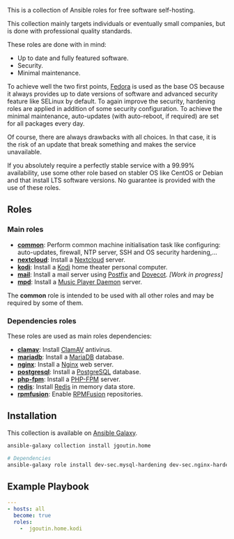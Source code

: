 This is a collection of Ansible roles for free software self-hosting.

This collection mainly targets individuals or eventually small companies, but is
done with professional quality standards.

These roles are done with in mind:

* Up to date and fully featured software.
* Security.
* Minimal maintenance.

To achieve well the two first points, [Fedora](https://getfedora.org/) is used
as the base OS because it always provides up to date versions of software and
advanced security feature like SELinux by default.
To again improve the security, hardening roles are applied in addition of some
security configuration.
To achieve the minimal maintenance, auto-updates (with auto-reboot, if required)
are set for all packages every day.

Of course, there are always drawbacks with all choices. In that case, it is the
risk of an update that break something and makes the service unavailable.

If you absolutely require a perfectly stable service with a 99.99% availability,
use some other role based on stabler OS like CentOS or Debian and that install
LTS software versions.
No guarantee is provided with the use of these roles.

## Roles

### Main roles

* [**common**](docs/common.md): Perform common machine initialisation task like
  configuring: auto-updates, firewall, NTP server, SSH and OS security
  hardening,...
* [**nextcloud**](docs/nextcloud.md): Install a
  [Nextcloud](https://nextcloud.com) server.
* [**kodi**](docs/kodi.md): Install a [Kodi](https://kodi.tv) home theater
  personal computer.
* [**mail**](docs/mail.md): Install a mail server using
  [Postfix](http://www.postfix.org/) and [Dovecot](https://www.dovecot.org/).
  *[Work in progress]*
* [**mpd**](docs/mpd.md): Install a
  [Music Player Daemon](https://www.musicpd.org/) server.

The **common** role is intended to be used with all other roles and may be
required by some of them.

### Dependencies roles

These roles are used as main roles dependencies:

* [**clamav**](docs/clamav.md): Install [ClamAV](https://www.clamav.net)
  antivirus.
* [**mariadb**](docs/mariadb.md): Install a [MariaDB](https://mariadb.org)
  database.
* [**nginx**](docs/nginx.md): Install a [Nginx](https://nginx.org) web server.
* [**postgresql**](docs/postgresql.md): Install a
  [PostgreSQL](https://www.postgresql.org) database.
* [**php-fpm**](docs/php-fpm.md): Install a [PHP-FPM](https://php-fpm.org)
  server.
* [**redis**](docs/redis.md): Install [Redis](https://redis.io) in memory data
  store.
* [**rpmfusion**](docs/rpmfusion.md): Enable [RPMFusion](https://rpmfusion.org)
  repositories.

## Installation

This collection is available on
[Ansible Galaxy](https://galaxy.ansible.com/jgoutin/home).

```bash
ansible-galaxy collection install jgoutin.home

# Dependencies
ansible-galaxy role install dev-sec.mysql-hardening dev-sec.nginx-hardening dev-sec.os-hardening dev-sec.ssh-hardening
```

## Example Playbook

```yaml
---
- hosts: all
  become: true
  roles:
    -  jgoutin.home.kodi
```
